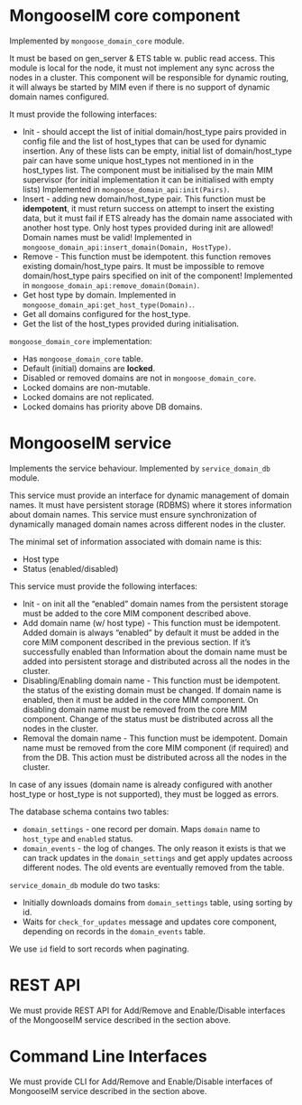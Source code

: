 # MongooseIM core component

Implemented by `mongoose_domain_core` module.

It must be based on gen\_server & ETS table w. public read access.
This module is local for the node, it must not implement any sync across the
nodes in a cluster.
This component will be responsible for dynamic routing, it will always be
started by MIM even if there is no support of dynamic domain names configured.

It must provide the following interfaces:
- Init - should accept the list of initial domain/host\_type pairs provided in
  config file and the list of host\_types that can be used for dynamic insertion.
  Any of these lists can be empty, initial list of domain/host\_type pair can
  have some unique host\_types not mentioned in in the host\_types list.
  The component must be initialised by the main MIM supervisor
  (for initial implementation it can be initialised with empty lists)
  Implemented in `mongoose_domain_api:init(Pairs)`.
- Insert - adding new domain/host\_type pair.
  This function must be **idempotent**, it must return success on attempt to
  insert the existing data, but it must fail if ETS already has the domain
  name associated with another host type.
  Only host types provided during init are allowed! Domain names must be valid!
  Implemented in `mongoose_domain_api:insert_domain(Domain, HostType)`.
- Remove - This function must be idempotent. this function removes existing
  domain/host\_type pairs.
  It must be impossible to remove domain/host\_type pairs specified on init
  of the component!
  Implemented in `mongoose_domain_api:remove_domain(Domain)`.
- Get host type by domain.
  Implemented in `mongoose_domain_api:get_host_type(Domain).`.
- Get all domains configured for the host\_type.
- Get the list of the host\_types provided during initialisation.

`mongoose_domain_core` implementation:

- Has `mongoose_domain_core` table.
- Default (initial) domains are **locked**.
- Disabled or removed domains are not in `mongoose_domain_core`.
- Locked domains are non-mutable.
- Locked domains are not replicated.
- Locked domains has priority above DB domains.

# MongooseIM service

Implements the service behaviour.
Implemented by `service_domain_db` module.

This service must provide an interface for dynamic management of domain names.
It must have persistent storage (RDBMS) where it stores information about domain names.
This service must ensure synchronization of dynamically managed domain names
across different nodes in the cluster.

The minimal set of information associated with domain name is this:

- Host type
- Status (enabled/disabled)

This service must provide the following interfaces:

- Init - on init all the “enabled” domain names from the persistent storage
  must be added to the core MIM component described above.
- Add domain name (w/ host type) - This function must be idempotent.
  Added domain is always “enabled” by default it must be added in the core MIM
  component described in the previous section.
  If it’s successfully enabled than Information about the domain name must be
  added into persistent storage and distributed across all the nodes in the cluster.
- Disabling/Enabling domain name - This function must be idempotent. the status
  of the existing domain must be changed.
  If domain name is enabled, then it must be added in the core MIM component.
  On disabling domain name must be removed from the core MIM component.
  Change of the status must be distributed across all the nodes in the cluster.
- Removal the domain name - This function must be idempotent.
  Domain name must be removed from the core MIM component (if required) and from the DB.
  This action must be distributed across all the nodes in the cluster.

In case of any issues (domain name is already configured with another
host\_type or host\_type is not supported), they must be logged as errors.

The database schema contains two tables:

- `domain_settings` - one record per domain. Maps `domain` name to `host_type` and `enabled` status.
- `domain_events` - the log of changes. The only reason it exists is that
  we can track updates in the `domain_settings` and get apply updates acrooss different nodes.
  The old events are eventually removed from the table.

`service_domain_db` module do two tasks:

- Initially downloads domains from `domain_settings` table, using sorting by id.
- Waits for `check_for_updates` message and updates core component, depending
  on records in the `domain_events` table.

We use `id` field to sort records when paginating.

# REST API

We must provide REST API for Add/Remove and Enable/Disable interfaces of the
MongooseIM service described in the section above.

# Command Line Interfaces
 
We must provide CLI for Add/Remove and Enable/Disable interfaces of MongooseIM
service described in the section above.
